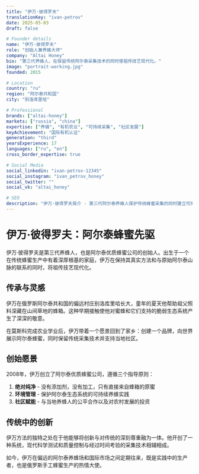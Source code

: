 ```yaml
---
title: "伊万·彼得罗夫"
translationKey: "ivan-petrov"
date: 2025-05-03
draft: false

# Founder details
name: "伊万·彼得罗夫"
role: "创始人兼养蜂大师"
company: "Altai Honey"
bio: "第三代养蜂人，在保留传统阿尔泰采集技术的同时使祖传技艺现代化。"
image: "portrait-working.jpg"
founded: 2015

# Location
country: "ru"
region: "阿尔泰共和国"
city: "别洛库里哈"

# Professional
brands: ["altai-honey"]
markets: ["russia", "china"]
expertise: ["养蜂", "有机农业", "可持续采集", "社区发展"]
keyAchievement: "国际有机认证"
generation: "third"
yearsExperience: 17
languages: ["ru", "en"]
cross_border_expertise: true

# Social Media
social_linkedin: "ivan-petrov-12345"
social_instagram: "ivan_petrov_honey"
social_twitter: ""
social_vk: "altai_honey"

# SEO
description: "伊万·彼得罗夫简介 - 第三代阿尔泰养蜂人保护传统蜂蜜采集的同时建立可持续社区模式。"
---
```


# 伊万·彼得罗夫：阿尔泰蜂蜜先驱

伊万·彼得罗夫是第三代养蜂人，也是阿尔泰优质蜂蜜公司的创始人。出生于一个在传统蜂蜜生产中有着深厚根基的家庭，伊万在保持其真实方法和与原始阿尔泰山脉的联系的同时，将祖传技艺现代化。

## 传承与灵感

伊万在俄罗斯阿尔泰共和国的偏远村庄别洛库里哈长大，童年的夏天他帮助祖父照料深藏在山间草地的蜂箱。这种早期接触使他对蜜蜂和它们支持的脆弱生态系统产生了深深的敬意。

在莫斯科完成农业学业后，伊万带着一个愿景回到了家乡：创建一个品牌，向世界展示阿尔泰蜂蜜，同时保留传统采集技术并支持当地社区。

## 创始愿景

2008年，伊万创立了阿尔泰优质蜂蜜公司，遵循三个指导原则：

1. **绝对纯净** - 没有添加剂，没有加工，只有直接来自蜂箱的原蜜
2. **环境管理** - 保护阿尔泰生态系统的可持续养蜂实践
3. **社区赋能** - 与当地养蜂人的公平合作以及对农村发展的投资

## 传统中的创新

伊万方法的独特之处在于他能够将创新与对传统的深刻尊重融为一体。他开创了一种系统，现代科学测试和质量控制与经过时间考验的采集技术相辅相成。

如今，伊万在偏远的阿尔泰养蜂场和国际市场之间定期往来，既是实践中的生产者，也是俄罗斯手工蜂蜜生产的热情大使。
